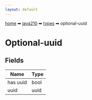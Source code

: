```yaml
---
layout: default
---
```


[home](/) ➡ [java210](/protocol/java210) ➡ [types](/protocol/java210/types) ➡ optional-uuid

# Optional-uuid

## Fields

Name | Type
---|---
has uuid | bool
uuid | uuid

